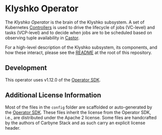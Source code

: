 # Klyshko Operator

The *Klyshko Operator* is the brain of the Klyshko subsystem. A set of
Kubernetes [Controllers][k8s-controllers] is used to drive the lifecycle of jobs
(VC-level) and tasks (VCP-level) and to decide when jobs are to be scheduled
based on observing tuple availability in [Castor].

For a high-level description of the Klyshko subsystem, its components, and how
these interact, please see the [README] at the root of this repository.

## Development

This operator uses v1.12.0 of the [Operator SDK][opsdk].

## Additional License Information

Most of the files in the `config` folder are scaffolded or auto-generated by the
[Operator SDK][opsdk]. These files inherit the license from the Operator SDK,
i.e., are distributed under the Apache 2 license. Some files are handcrafted by
the authors of Carbyne Stack and as such carry an explicit license header.

[castor]: https://github.com/carbynestack/castor
[k8s-controllers]: https://kubernetes.io/docs/concepts/architecture/controller/
[opsdk]: https://sdk.operatorframework.io/
[readme]: ../README.md
